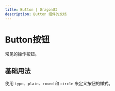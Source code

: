 ```yaml
---
title: Button | DragonUI
description: Button 组件的文档
---
```


# Button按钮
常见的操作按钮。

## 基础用法
使用 `type`、`plain`、`round` 和 `circle` 来定义按钮的样式。

<preview path="../demos/Button/Basic.vue"></preview>